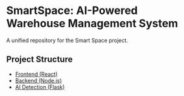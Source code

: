 # SmartSpace: AI-Powered Warehouse Management System  
A unified repository for the Smart Space project.  

## Project Structure  
- [Frontend (React)](./smart-space-client)  
- [Backend (Node.js)](./smart-space-api)  
- [AI Detection (Flask)](./smart-space-detection)  
